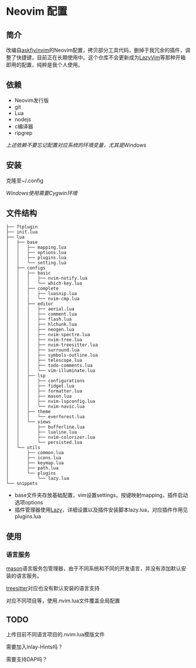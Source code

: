 # Neovim 配置
## 简介
改编自[askfiy/nvim][askfiy]的Neovim配置，拷贝部分工具代码，删掉于我冗余的插件，调整了快捷键，目前正在长期使用中。这个仓库不会更新成为[LazyVim]等那种开箱即用的配置，纯粹是我个人使用。
## 依赖
- Neovim发行版
- git
- Lua
- nodejs
- c编译器
- ripgrep

_上述依赖不要忘记配置对应系统的环境变量，尤其是Windows_

## 安装
克隆至~/.config

_Windows使用需要Cygwin环境_

## 文件结构
```
├── ftplugin
├── init.lua
├── lua
│   ├── base
│   │   ├── mapping.lua
│   │   ├── options.lua
│   │   ├── plugins.lua
│   │   └── setting.lua
│   ├── configs
│   │   ├── basic
│   │   │   ├── nvim-notify.lua
│   │   │   └── which-key.lua
│   │   ├── complete
│   │   │   ├── luasnip.lua
│   │   │   └── nvim-cmp.lua
│   │   ├── editor
│   │   │   ├── aerial.lua
│   │   │   ├── comment.lua
│   │   │   ├── flash.lua
│   │   │   ├── hlchunk.lua
│   │   │   ├── neogen.lua
│   │   │   ├── nvim-spectre.lua
│   │   │   ├── nvim-tree.lua
│   │   │   ├── nvim-treesitter.lua
│   │   │   ├── surround.lua
│   │   │   ├── symbols-outline.lua
│   │   │   ├── telescope.lua
│   │   │   ├── todo-comments.lua
│   │   │   └── vim-illuminate.lua
│   │   ├── lsp
│   │   │   ├── configurations
│   │   │   ├── fidget.lua
│   │   │   ├── formatter.lua
│   │   │   ├── mason.lua
│   │   │   ├── nvim-lspconfig.lua
│   │   │   └── nvim-navic.lua
│   │   ├── theme
│   │   │   └── everforest.lua
│   │   └── views
│   │       ├── bufferline.lua
│   │       ├── lualine.lua
│   │       ├── nvim-colorizer.lua
│   │       └── persisted.lua
│   └── utils
│       ├── common.lua
│       ├── icons.lua
│       ├── keymap.lua
│       ├── path.lua
│       └── plugins
│           └── lazy.lua
└── snippets
```
- base文件夹存放基础配置，vim设置settings，按键映射mapping，插件启动选项options
- 插件管理器使用[Lazy]，详细设置以及插件安装脚本lazy.lua，对应插件作用见plugins.lua

## 使用
### 语言服务
[mason]语言服务包管理器，由于不同系统和不同的开发语言，并没有添加默认安装的语言服务。

[treesitter]对应也没有默认安装的语言支持

对应不同项目等，使用.nvim.lua文件覆盖全局配置

## TODO
上传目前不同语言项目的.nvim.lua模版文件

需要加入Inlay-Hints吗？

需要支持DAP吗？

<!-- ## Windows常见问题 -->
<!-- ###  -->


[askfiy]: https://github.com/askfiy/nvim
[LazyVim]: https://github.com/LazyVim/LazyVim
[Lazy]: https://github.com/folke/lazy.nvim
[mason]: https://github.com/williamboman/mason.nvim
[treesitter]: https://github.com/nvim-treesitter/nvim-treesitter
